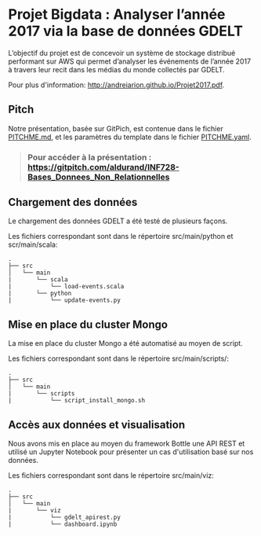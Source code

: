 # Projet Bigdata : Analyser l’année 2017 via la base de données GDELT

L’objectif du projet est de concevoir un système de stockage distribué performant sur AWS qui permet d’analyser les événements de l’année 2017 à travers leur recit dans les médias du monde collectés par GDELT.

Pour plus d'information: http://andreiarion.github.io/Projet2017.pdf.

## Pitch

Notre présentation, basée sur GitPich, est contenue dans le fichier [PITCHME.md](PITCHME.md), et les paramètres du template dans le fichier [PITCHME.yaml](PITCHME.yaml).

> ### Pour accéder à la présentation : https://gitpitch.com/aldurand/INF728-Bases_Donnees_Non_Relationnelles

## Chargement des données

Le chargement des données GDELT a été testé de plusieurs façons.

Les fichiers correspondant sont dans le répertoire src/main/python et scr/main/scala:

```
.
├── src
│   └── main
|       └── scala
|           └── load-events.scala
|       └── python
|           └── update-events.py
```

## Mise en place du cluster Mongo

La mise en place du cluster Mongo a été automatisé au moyen de script.

Les fichiers correspondant sont dans le répertoire src/main/scripts/:


```
.
├── src
│   └── main
|       └── scripts
|           └── script_install_mongo.sh
```

## Accès aux données et visualisation

Nous avons mis en place au moyen du framework Bottle une API REST et utilisé un Jupyter Notebook pour présenter un cas d'utilisation basé sur nos données.

Les fichiers correspondant sont dans le répertoire src/main/viz:

```
.
├── src
│   └── main
|       └── viz
|           └── gdelt_apirest.py
|           └── dashboard.ipynb
```



